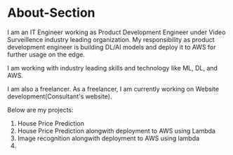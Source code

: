 # About-Section

I am an IT Engineer working as Product Development Engineer under Video Surveillence industry leading organization.
My responsibility as product development engineer is building DL/AI models and deploy it to AWS for further usage on the edge.

I am working with industry leading skills and technology like ML, DL, and AWS.

I am also a freelancer.
As a freelancer, I am currently working on Website development(Consultant's website).

Below are my projects:
1) House Price Prediction
2) House Price Prediction alongwith deployment to AWS using Lambda
3) Image recognition alongwith deployment to AWS using lambda
4) 
